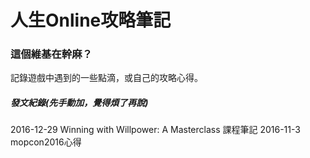 人生Online攻略筆記
======

### 這個維基在幹麻？
記錄遊戲中遇到的一些點滴，或自己的攻略心得。

##### 發文紀錄(先手動加，覺得煩了再說)
2016-12-29  Winning with Willpower: A Masterclass 課程筆記
2016-11-3   mopcon2016心得

